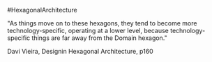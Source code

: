 #HexagonalArchitecture

"As things move on to these hexagons, they tend to become more technology-specific, operating at a lower level, because technology-specific things are far away from the Domain hexagon."

Davi Vieira, Designin Hexagonal Architecture, p160